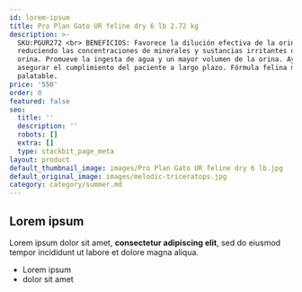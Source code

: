 ```yaml
---
id: lorem-ipsum
title: Pro Plan Gato UR feline dry 6 lb 2.72 kg
description: >-
  SKU:PGUR272 <br> BENEFICIOS: Favorece la dilución efectiva de la orina,
  reduciendo las concentraciones de minerales y sustancias irritantes de la
  orina. Promueve la ingesta de agua y un mayor volumen de la orina. Ayuda a
  asegurar el cumplimiento del paciente a largo plazo. Fórmula felina muy
  palatable.
price: '550'
order: 0
featured: false
seo:
  title: ''
  description: ''
  robots: []
  extra: []
  type: stackbit_page_meta
layout: product
default_thumbnail_image: images/Pro Plan Gato UR feline dry 6 lb.jpg
default_original_image: images/melodic-triceratops.jpg
category: category/summer.md
---
```

## Lorem ipsum

Lorem ipsum dolor sit amet, **consectetur adipiscing elit**, sed do eiusmod tempor incididunt ut labore et dolore magna aliqua.

- Lorem ipsum
- dolor sit amet